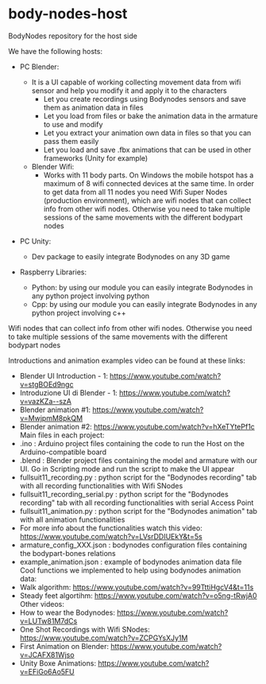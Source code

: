 # body-nodes-host
BodyNodes repository for the host side

We have the following hosts:
- PC Blender:
  - It is a UI capable of working collecting movement data from wifi sensor and help you modify it and apply it to the characters
    - Let you create recordings using Bodynodes sensors and save them as animation data in files
    - Let you load from files or bake the animation data in the armature to use and modify
    - Let you extract your animation own data in files so that you can pass them easily
	- Let you load and save .fbx animations that can be used in other frameworks (Unity for example)
  - Blender Wifi:
    - Works with 11 body parts. On Windows the mobile hotspot has a maximum of 8 wifi connected devices at the same time. In order to get data from all 11 nodes you need Wifi Super Nodes (production environment), which are wifi nodes that can collect info from other wifi nodes. Otherwise you need to take multiple sessions of the same movements with the different bodypart nodes
- PC Unity:
  - Dev package to easily integrate Bodynodes on any 3D game

- Raspberry Libraries:
  - Python: by using our module you can easily integrate Bodynodes in any python project involving python
  - Cpp:  by using our module you can easily integrate Bodynodes in any python project involving c++

Wifi nodes that can collect info from other wifi nodes. Otherwise you need to take multiple sessions of the same movements with the different bodypart nodes

Introductions and animation examples video can be found at these links:
  - Blender UI Introduction - 1: https://www.youtube.com/watch?v=stgBOEd9ngc
  - Introduzione UI di Blender - 1: https://www.youtube.com/watch?v=vazKZa--szA
  - Blender animation #1: https://www.youtube.com/watch?v=MwjpmM8pkQM
  - Blender animation #2: https://www.youtube.com/watch?v=hXeTYtePf1c
Main files in each project:
  - .ino : Arduino project files containing the code to run the Host on the Arduino-compatible board
  - .blend : Blender project files containing the model and armature with our UI. Go in Scripting mode and run the script to make the UI appear
  - fullsuit11_recording.py : python script for the "Bodynodes recording" tab with all recording functionalities with Wifi SNodes
  - fullsuit11_recording_serial.py : python script for the "Bodynodes recording" tab with all recording functionalities with serial Access Point
  - fullsuit11_animation.py : python script for the "Bodynodes animation" tab with all animation functionalities
  - For more info about the functionalities watch this video: https://www.youtube.com/watch?v=LVsrDDIUEkY&t=5s
  - armature_config_XXX.json : bodynodes configuration files containing the bodypart-bones relations
  - example_animation.json : example of bodynodes animation data file
Cool functions we implemented to help using bodynodes animation data:
  - Walk algorithm: https://www.youtube.com/watch?v=99TttiHgcV4&t=11s
  - Steady feet algortihm: https://www.youtube.com/watch?v=o5ng-tRwjA0
Other videos:
  - How to wear the Bodynodes: https://www.youtube.com/watch?v=LUTw81M7dCs
  - One Shot Recordings with Wifi SNodes: https://www.youtube.com/watch?v=ZCPGYsXJy1M
  - First Animation on Blender: https://www.youtube.com/watch?v=JCAFX81Wjso
  - Unity Boxe Animations: https://www.youtube.com/watch?v=EFiGo6Ao5FU
  

